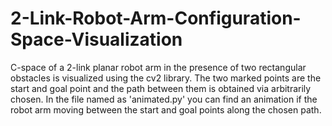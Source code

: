 # 2-Link-Robot-Arm-Configuration-Space-Visualization
C-space of a 2-link planar robot arm in the presence of two rectangular obstacles is visualized using the cv2 library. The two marked points are the start and goal point and the path between them is obtained via arbitrarily chosen. In the file named as 'animated.py' you can find an animation if the robot arm moving between the start and goal points along the chosen path.

